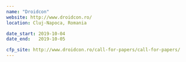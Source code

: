 ```yaml
---
name: "Droidcon"
website: http://www.droidcon.ro/
location: Cluj-Napoca, Romania

date_start: 2019-10-04
date_end:   2019-10-05

cfp_site: http://www.droidcon.ro/call-for-papers/call-for-papers/
---
```

